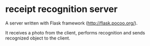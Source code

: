 # receipt recognition server
A server written with Flask framework (http://flask.pocoo.org/).

It receives a photo from the client, performs recognition and sends recognized object to the client. 
